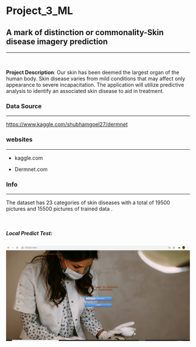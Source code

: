 # **Project_3_ML**


## **A mark of distinction or commonality-Skin disease imagery prediction**
<hr/>
<br>

  **Project Description**: 
Our skin has been deemed the largest organ of the human body.  Skin disease varies from mild conditions that may affect only appearance to severe incapacitation.  The application will utilize predictive analysis to identify an associated skin disease to aid in treatment.

<h3>Data Source</h3>
<hr/>
  
https://www.kaggle.com/shubhamgoel27/dermnet

<h3> websites</h3>
<hr/>
  
- kaggle.com
  
- Dermnet.com

<h3> Info </h3>
<hr/>

The dataset  has 23 categories of skin diseases with a total of 19500 pictures and 15500 pictures of trained data .

 <br>


##### Local Predict Test:


![](images/project_3_Local_%20app_test.gif)
